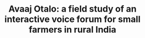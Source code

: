 ---
title: "Avaaj Otalo: a field study of an interactive voice forum for small farmers in rural India"
layout: default
year: 2010
authors: [ Neil Patel, Deepti Chittamuru, Anupam Jain, Paresh Dave, Tapan S. Parikh ]
tags: [ Social Computing, Prototype ]
citation: "Neil Patel, Deepti Chittamuru, Anupam Jain, Paresh Dave, and Tapan S. Parikh. 2010. Avaaj Otalo: a field study of an interactive voice forum for small farmers in rural India. In Proceedings of the SIGCHI Conference on Human Factors in Computing Systems (CHI '10). Association for Computing Machinery, New York, NY, USA, 733–742. https://doi.org/10.1145/1753326.1753434"
type: Conference Paper
---